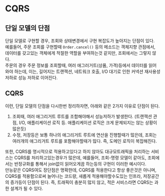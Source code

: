 # CQRS

## 단일 모델의 단점
단일 모델로 구현할 경우, 조회와 상태변경에서 구현 복잡도가 높아지는 단점이 있다.   
예를들어, 주문 조회를 구현할때 `Order.cancel()` 등의 메소드는 객체지향 관점에서, 데이터를 갖고있는 객체에게 적절한 역할을 부여하는것 같지만, 조회에서는 그렇지 않다.   
주문의 경우 주문 정보를 조회할때, 여러 애그러거트(상품, 가격)등에서 데이터를 읽어와야 하는데, 이는, 길어지는 트랜잭션, 네트워크 호출, I/O 대기로 인한 커넥션 재사용성 저하로 성능 저하로 이어진다.   

## CQRS
이런, 단일 모델의 단점을 다시한번 정리하자면, 아래와 같은 2가지 이유로 단점이 된다.   
1. 조회때, 여러 애그리거트 루트를 조합해야해서 성능저하가 발생한다. (트랜잭션 관점, I/O, 애플리케이션 로직 등. 애플리케이션 로직은 크게 문제되지는 않는 상황이 많은듯)   
2. 수정, 저장등은 보통 하나의 애그리거트 루트에 연산을 진행할때가 많은데, 조회는 여러개의 애그리거트 루트를 포함해야할때가 많다. 즉, 도메인 로직이 복잡해진다.   
   
또한, CQRS를 명시적으로 적용하고있다고 하지 않아도 대규모트래픽을 처리하는 서비스는 CQRS를 처리하고있는경우가 많은데, 예를들어, 조회-명령 모델이 같아도, 조회에서는 반정규화를 통해서 join없이 읽어오게끔 하는등의 구현이 이러한 예시이다.   
만능같은 CQRS여도 장단점은 명확한데, CQRS를 적용한다고 항상 좋은것은 아니며, CQRS를 적용함으로써 늘어나는 코드량, 새롭게 적용해야할수도있는 인프라, 저장공간의 증가등이 단점이 된다. 즉, 트래픽이 충분히 많지 않고, 적은 서비스라면 CQRS는 과한 설계가 될 수 있다.






